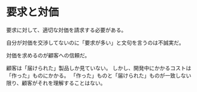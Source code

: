 # 要求と対価

要求に対して、適切な対価を請求する必要がある。

自分が対価を交渉してないのに「要求が多い」と文句を言うのは不誠実だ。

対価を求めるのが顧客への信頼だ。

顧客は「届けられた」製品しか見ていない。
しかし、開発中にかかるコストは「作った」ものにかかる。
「作った」ものと「届けられた」ものが一致しない限り、顧客がそれを理解することはない。
